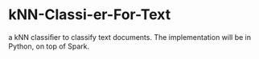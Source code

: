 # kNN-Classi-er-For-Text
a kNN classiﬁer to classify text documents. The implementation will be in Python, on top of Spark.
